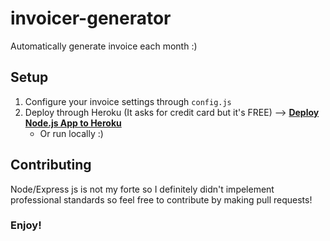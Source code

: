 # invoicer-generator

Automatically generate invoice each month :)

## Setup

1. Configure your invoice settings through `config.js` 
2. Deploy through Heroku (It asks for credit card but it's FREE) --> [**Deploy Node.js App to Heroku**](https://devcenter.heroku.com/articles/deploying-nodejs#deploy-your-application-to-heroku)
   -  Or run locally :)

## Contributing

Node/Express js is not my forte so I definitely didn't impelement professional standards so feel free to contribute by making pull requests!

### Enjoy!
